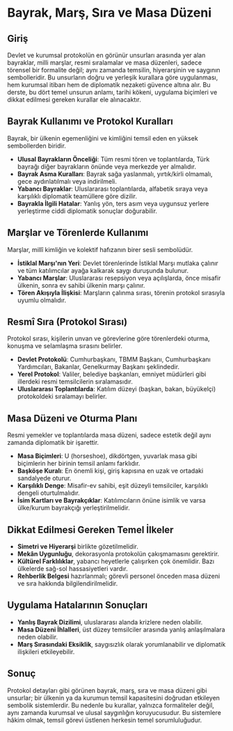# Bayrak, Marş, Sıra ve Masa Düzeni

## Giriş

Devlet ve kurumsal protokolün en görünür unsurları arasında yer alan bayraklar, milli marşlar, resmi sıralamalar ve masa düzenleri, sadece törensel bir formalite değil; aynı zamanda temsilin, hiyerarşinin ve saygının sembolleridir. Bu unsurların doğru ve yerleşik kurallara göre uygulanması, hem kurumsal itibarı hem de diplomatik nezaketi güvence altına alır. Bu derste, bu dört temel unsurun anlamı, tarihi kökeni, uygulama biçimleri ve dikkat edilmesi gereken kurallar ele alınacaktır.

## Bayrak Kullanımı ve Protokol Kuralları

Bayrak, bir ülkenin egemenliğini ve kimliğini temsil eden en yüksek sembollerden biridir.

- **Ulusal Bayrakların Önceliği**: Tüm resmi tören ve toplantılarda, Türk bayrağı diğer bayrakların önünde veya merkezde yer almalıdır.
- **Bayrak Asma Kuralları**: Bayrak sağa yaslanmalı, yırtık/kirli olmamalı, gece aydınlatılmalı veya indirilmeli.
- **Yabancı Bayraklar**: Uluslararası toplantılarda, alfabetik sıraya veya karşılıklı diplomatik teamüllere göre dizilir.
- **Bayrakla İlgili Hatalar**: Yanlış yön, ters asım veya uygunsuz yerlere yerleştirme ciddi diplomatik sonuçlar doğurabilir.

## Marşlar ve Törenlerde Kullanımı

Marşlar, millî kimliğin ve kolektif hafızanın birer sesli sembolüdür.

- **İstiklal Marşı'nın Yeri**: Devlet törenlerinde İstiklal Marşı mutlaka çalınır ve tüm katılımcılar ayağa kalkarak saygı duruşunda bulunur.
- **Yabancı Marşlar**: Uluslararası resepsiyon veya açılışlarda, önce misafir ülkenin, sonra ev sahibi ülkenin marşı çalınır.
- **Tören Akışıyla İlişkisi**: Marşların çalınma sırası, törenin protokol sırasıyla uyumlu olmalıdır.

## Resmî Sıra (Protokol Sırası)

Protokol sırası, kişilerin unvan ve görevlerine göre törenlerdeki oturma, konuşma ve selamlaşma sırasını belirler.

- **Devlet Protokolü**: Cumhurbaşkanı, TBMM Başkanı, Cumhurbaşkanı Yardımcıları, Bakanlar, Genelkurmay Başkanı şeklindedir.
- **Yerel Protokol**: Valiler, belediye başkanları, emniyet müdürleri gibi illerdeki resmi temsilcilerin sıralamasıdır.
- **Uluslararası Toplantılarda**: Katılım düzeyi (başkan, bakan, büyükelçi) protokoldeki sıralamayı belirler.

## Masa Düzeni ve Oturma Planı

Resmi yemekler ve toplantılarda masa düzeni, sadece estetik değil aynı zamanda diplomatik bir işarettir.

- **Masa Biçimleri**: U (horseshoe), dikdörtgen, yuvarlak masa gibi biçimlerin her birinin temsil anlamı farklıdır.
- **Başköşe Kuralı**: En önemli kişi, giriş kapısına en uzak ve ortadaki sandalyede oturur.
- **Karşılıklı Denge**: Misafir-ev sahibi, eşit düzeyli temsilciler, karşılıklı dengeli oturtulmalıdır.
- **İsim Kartları ve Bayrakçıklar**: Katılımcıların önüne isimlik ve varsa ülke/kurum bayrakçığı yerleştirilmelidir.

## Dikkat Edilmesi Gereken Temel İlkeler

- **Simetri ve Hiyerarşi** birlikte gözetilmelidir.
- **Mekân Uygunluğu**, dekorasyonla protokolün çakışmamasını gerektirir.
- **Kültürel Farklılıklar**, yabancı heyetlerle çalışırken çok önemlidir. Bazı ülkelerde sağ-sol hassasiyetleri vardır.
- **Rehberlik Belgesi** hazırlanmalı; görevli personel önceden masa düzeni ve sıra hakkında bilgilendirilmelidir.

## Uygulama Hatalarının Sonuçları

- **Yanlış Bayrak Dizilimi**, uluslararası alanda krizlere neden olabilir.
- **Masa Düzeni İhlalleri**, üst düzey temsilciler arasında yanlış anlaşılmalara neden olabilir.
- **Marş Sırasındaki Eksiklik**, saygısızlık olarak yorumlanabilir ve diplomatik ilişkileri etkileyebilir.

## Sonuç

Protokol detayları gibi görünen bayrak, marş, sıra ve masa düzeni gibi unsurlar; bir ülkenin ya da kurumun temsil kapasitesini doğrudan etkileyen sembolik sistemlerdir. Bu nedenle bu kurallar, yalnızca formaliteler değil, aynı zamanda kurumsal ve ulusal saygınlığın koruyucusudur. Bu sistemlere hâkim olmak, temsil görevi üstlenen herkesin temel sorumluluğudur.
